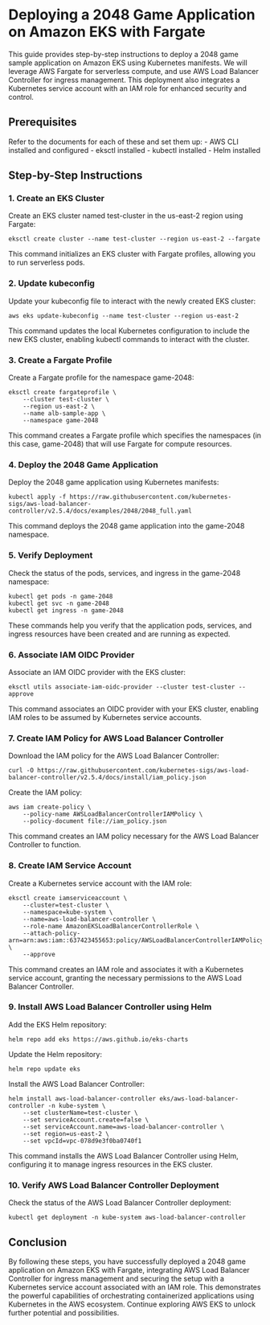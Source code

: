 # Deploying a 2048 Game Application on Amazon EKS with Fargate
This guide provides step-by-step instructions to deploy a 2048 game sample application on Amazon EKS using Kubernetes manifests. We will leverage AWS Fargate for serverless compute, and use AWS Load Balancer Controller for ingress management. This deployment also integrates a Kubernetes service account with an IAM role for enhanced security and control.

## Prerequisites
Refer to the documents for each of these and set them up:
    - AWS CLI installed and configured
    - eksctl installed
    - kubectl installed
    - Helm installed

## Step-by-Step Instructions
### 1. Create an EKS Cluster
Create an EKS cluster named test-cluster in the us-east-2 region using Fargate:
~~~
eksctl create cluster --name test-cluster --region us-east-2 --fargate
~~~

This command initializes an EKS cluster with Fargate profiles, allowing you to run serverless pods.

### 2. Update kubeconfig
Update your kubeconfig file to interact with the newly created EKS cluster:
~~~
aws eks update-kubeconfig --name test-cluster --region us-east-2
~~~
This command updates the local Kubernetes configuration to include the new EKS cluster, enabling kubectl commands to interact with the cluster.

### 3. Create a Fargate Profile
Create a Fargate profile for the namespace game-2048:
~~~
eksctl create fargateprofile \
    --cluster test-cluster \
    --region us-east-2 \
    --name alb-sample-app \
    --namespace game-2048
~~~
This command creates a Fargate profile which specifies the namespaces (in this case, game-2048) that will use Fargate for compute resources.

### 4. Deploy the 2048 Game Application
Deploy the 2048 game application using Kubernetes manifests:
~~~
kubectl apply -f https://raw.githubusercontent.com/kubernetes-sigs/aws-load-balancer-controller/v2.5.4/docs/examples/2048/2048_full.yaml
~~~
This command deploys the 2048 game application into the game-2048 namespace.

### 5. Verify Deployment
Check the status of the pods, services, and ingress in the game-2048 namespace:
~~~
kubectl get pods -n game-2048
kubectl get svc -n game-2048
kubectl get ingress -n game-2048
~~~
These commands help you verify that the application pods, services, and ingress resources have been created and are running as expected.

### 6. Associate IAM OIDC Provider
Associate an IAM OIDC provider with the EKS cluster:
~~~
eksctl utils associate-iam-oidc-provider --cluster test-cluster --approve
~~~
This command associates an OIDC provider with your EKS cluster, enabling IAM roles to be assumed by Kubernetes service accounts.

### 7. Create IAM Policy for AWS Load Balancer Controller
Download the IAM policy for the AWS Load Balancer Controller:
~~~
curl -O https://raw.githubusercontent.com/kubernetes-sigs/aws-load-balancer-controller/v2.5.4/docs/install/iam_policy.json
~~~
Create the IAM policy:
~~~
aws iam create-policy \
    --policy-name AWSLoadBalancerControllerIAMPolicy \
    --policy-document file://iam_policy.json
~~~
This command creates an IAM policy necessary for the AWS Load Balancer Controller to function.

### 8. Create IAM Service Account
Create a Kubernetes service account with the IAM role:
~~~
eksctl create iamserviceaccount \
    --cluster=test-cluster \
    --namespace=kube-system \
    --name=aws-load-balancer-controller \
    --role-name AmazonEKSLoadBalancerControllerRole \
    --attach-policy-arn=arn:aws:iam::637423455653:policy/AWSLoadBalancerControllerIAMPolicy \
    --approve
~~~
This command creates an IAM role and associates it with a Kubernetes service account, granting the necessary permissions to the AWS Load Balancer Controller.

### 9. Install AWS Load Balancer Controller using Helm
Add the EKS Helm repository:
~~~
helm repo add eks https://aws.github.io/eks-charts
~~~
Update the Helm repository:
~~~
helm repo update eks
~~~
Install the AWS Load Balancer Controller:
~~~
helm install aws-load-balancer-controller eks/aws-load-balancer-controller -n kube-system \
    --set clusterName=test-cluster \
    --set serviceAccount.create=false \
    --set serviceAccount.name=aws-load-balancer-controller \
    --set region=us-east-2 \
    --set vpcId=vpc-078d9e3f0ba0740f1
~~~
This command installs the AWS Load Balancer Controller using Helm, configuring it to manage ingress resources in the EKS cluster.

### 10. Verify AWS Load Balancer Controller Deployment
Check the status of the AWS Load Balancer Controller deployment:
~~~
kubectl get deployment -n kube-system aws-load-balancer-controller
~~~

## Conclusion
By following these steps, you have successfully deployed a 2048 game application on Amazon EKS with Fargate, integrating AWS Load Balancer Controller for ingress management and securing the setup with a Kubernetes service account associated with an IAM role. This demonstrates the powerful capabilities of orchestrating containerized applications using Kubernetes in the AWS ecosystem. Continue exploring AWS EKS to unlock further potential and possibilities.









































































